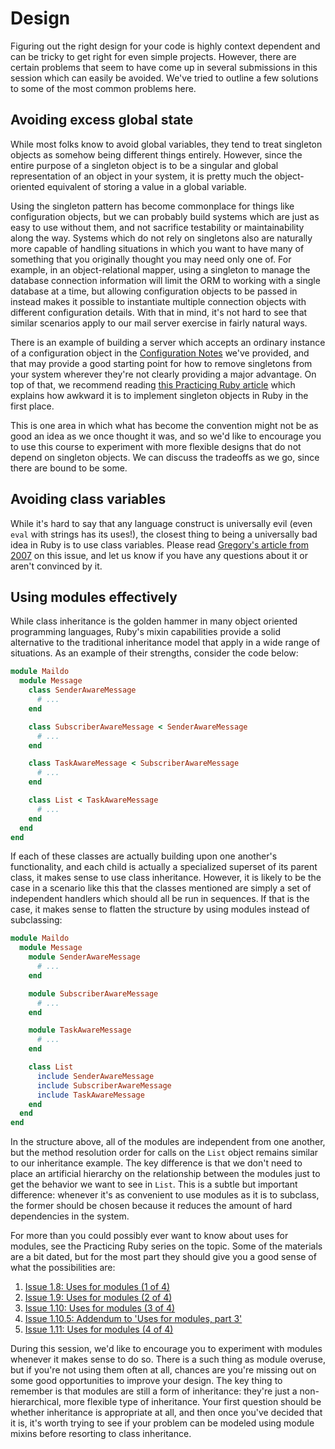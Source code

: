 # Design

Figuring out the right design for your code is highly context dependent and can be tricky to get right for even simple projects. However, there are certain problems that seem to have come up in several submissions in this session which can easily be avoided. We've tried to outline a few solutions to some of the most common problems here.

## Avoiding excess global state

While most folks know to avoid global variables, they tend to treat singleton objects as somehow being different things entirely. However, since the entire purpose of a singleton object is to be a singular and global representation of an object in your system, it is pretty much the object-oriented equivalent of storing a value in a global variable.

Using the singleton pattern has become commonplace for things like configuration objects, but we can probably build systems which are just as easy to use without them, and not sacrifice testability or maintainability along the way. Systems which do not rely on singletons also are naturally more capable of handling situations in which you want to have many of something that you originally thought you may need only one of. For example, in an object-relational mapper, using a singleton to manage the database connection information will limit the ORM to working with a single database at a time, but allowing configuration objects to be passed in instead makes it possible to instantiate multiple connection objects with different configuration details. With that in mind, it's not hard to see that similar scenarios apply to our mail server exercise in fairly natural ways.

There is an example of building a server which accepts an ordinary instance of a configuration object in the [Configuration Notes](https://github.com/mendicant-university/s10-notes/blob/master/configuration.md) we've provided, and that may provide a good starting point for how to remove singletons from your system wherever they're not clearly providing a major advantage. On top of that, we recommend reading [this Practicing Ruby article](http://practicingruby.com/articles/shared/zmrfnxqpahmf) which explains how awkward it is to implement singleton objects in Ruby in the first place.

This is one area in which what has become the convention might not be as good an idea as we once thought it was, and so we'd like to encourage you to use this course to experiment with more flexible designs that do not depend on singleton objects. We can discuss the tradeoffs as we go, since there are bound to be some.

## Avoiding class variables

While it's hard to say that any language construct is universally evil (even `eval` with strings has its uses!), the closest thing to being a universally bad idea in Ruby is to use class variables. Please read [Gregory's article from 2007](http://www.oreillynet.com/ruby/blog/2007/01/nubygems_dont_use_class_variab_1.html) on this issue, and let us know if you have any questions about it or aren't convinced by it.

## Using modules effectively

While class inheritance is the golden hammer in many object oriented programming languages, Ruby's mixin capabilities provide a solid alternative to the traditional inheritance model that apply in a wide range of situations. As an example of their strengths, consider the code below:

```ruby
module Maildo
  module Message
    class SenderAwareMessage
      # ...
    end

    class SubscriberAwareMessage < SenderAwareMessage
      # ...
    end

    class TaskAwareMessage < SubscriberAwareMessage
      # ...
    end

    class List < TaskAwareMessage
      # ...
    end
  end
end
```

If each of these classes are actually building upon one another's functionality, and each child is actually a specialized superset of its parent class, it makes sense to use class inheritance. However, it is likely to be the case in a scenario like this that the classes mentioned are simply a set of independent handlers which should all be run in sequences. If that is the case, it makes sense to flatten the structure by using modules instead of subclassing:

```ruby
module Maildo
  module Message
    module SenderAwareMessage
      # ...
    end

    module SubscriberAwareMessage
      # ...
    end

    module TaskAwareMessage
      # ...
    end

    class List
      include SenderAwareMessage
      include SubscriberAwareMessage
      include TaskAwareMessage
    end
  end
end
```

In the structure above, all of the modules are independent from one another, but the method resolution order for calls on the `List` object remains similar to our inheritance example. The key difference is that we don't need to place an artificial hierarchy on the relationship between the modules just to get the behavior we want to see in `List`. This is a subtle but important difference: whenever it's as convenient to use modules as it is to subclass, the former should be chosen because it reduces the amount of hard dependencies in the system.

For more than you could possibly ever want to know about uses for modules, see the Practicing Ruby series on the topic. Some of the materials are a bit dated, but for the most part they should give you a good sense of what the possibilities are:

1. [Issue 1.8: Uses for modules (1 of 4)](http://blog.rubybestpractices.com/posts/gregory/037-issue-8-uses-for-modules.html)
2. [Issue 1.9: Uses for modules (2 of 4)](http://blog.rubybestpractices.com/posts/gregory/038-issue-9-uses-for-modules.html)
3. [Issue 1.10: Uses for modules (3 of 4)](http://blog.rubybestpractices.com/posts/gregory/040-issue-10-uses-for-modules.html)
4. [Issue 1.10.5: Addendum to 'Uses for modules, part 3'](http://blog.rubybestpractices.com/posts/gregory/041-issue-10.5-uses-for-modules.html)
5. [Issue 1.11: Uses for modules (4 of 4)](http://blog.rubybestpractices.com/posts/gregory/043-issue-11-uses-for-modules.html)

During this session, we'd like to encourage you to experiment with modules whenever it makes sense to do so. There is a such thing as module overuse, but if you're not using them often at all, chances are you're missing out on some good opportunities to improve your design. The key thing to remember is that modules are still a form of inheritance: they're just a non-hierarchical, more flexible type of inheritance. Your first question should be whether inheritance is appropriate at all, and then once you've decided that it is, it's worth trying to see if your problem can be modeled using module mixins before resorting to class inheritance.
